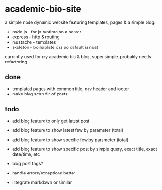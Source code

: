 # academic-bio-site

a simple node dynamic website featuring templates, pages & a simple blog.

* node.js - for js runtime on a server
* express - http & routing
* mustache - templates
* skeleton - boilerplate css so default is neat

currently used for my academic bio & blog, super simple, probably needs refactoring

done
---

* templated pages with common title, nav header and footer
* make blog scan dir of posts

todo
---


* add blog feature to only get latest post
* add blog feature to show latest few by parameter (total)
* add blog feature to show specific few by parameter (total)
* add blog feature to show specific post by simple query, exact title, exact date/time, etc
* blog post tags?

* handle errors/exceptions better
* integrate markdown or similar
